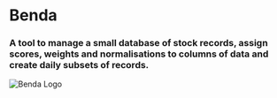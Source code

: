 # Benda
### A tool to manage a small database of stock records, assign scores, weights and normalisations to columns of data and create daily subsets of records.

![Benda Logo](./src/assets/appLogo.png)